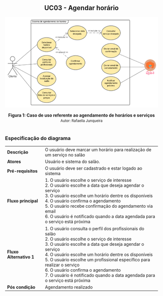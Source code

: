 ## <center>UC03 - Agendar horário

[<div align="center"><img src="../../../../img/diagramas-casos-uso/diagramas-v2/UC03.png"></div>](../../../../img/diagramas-casos-uso/diagramas-v2/UC03.png)
<figcaption align='center'>
    <b>Figura 1: Caso de uso referente ao agendamento de horários e serviços</b>
    <br>
    <small>Autor: Rafaella Junqueira</small>
</figcaption>
<br>

### Especificação do diagrama

|| |
|--| -- |
**Descrição** | O usuário deve marcar um horário para realização de um serviço no salão |
**Atores** | Usuário e sistema do salão. |
**Pré-requisitos** | O usuário deve ser cadastrado e estar logado ao sistema|
**Fluxo principal** | 1. O usuário escolhe o serviço de interesse<br>2. O usuário escolhe a data que deseja agendar o serviço<br>3. O usuário escolhe um horário dentre os disponíveis<br>4. O usuário confirma o agendamento<br>5. O usuário recebe confirmação do agendamento via email<br>6. O usuário é notificado quando a data agendada para o serviço está próxima |
**Fluxo Alternativo 1** | 1. O usuário consulta o perfil dos profissionais do salão<br>2. O usuário escolhe o serviço de interesse<br>3. O usuário escolhe a data que deseja agendar o serviço <br>4. O usuário escolhe um horário dentre os disponíveis<br>5. O usuário escolhe um profissional específico para realizar o serviço<br>6. O usuário confirma o agendamento<br>7. O usuário é notificado quando a data agendada para o serviço está próxima|
**Pós condição** | Agendamento realizado |